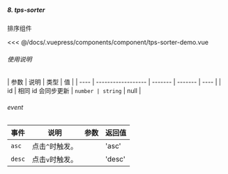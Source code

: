 ##### 8. tps-sorter

排序组件

<template>
  <my-container>
    <component-tps-sorter-demo></component-tps-sorter-demo>
  </my-container>
</template>

<<< @/docs/.vuepress/components/component/tps-sorter-demo.vue

###### 使用说明

| 参数 | 说明               | 类型    | 值      |
| ---- | ------------------ | ------- | ------- | ---- |
| id   | 相同 id 会同步更新 | `number | string` | null |

###### event

| 事件   | 说明            | 参数 | 返回值 |
| ------ | --------------- | ---- | ------ |
| `asc`  | 点击`^`时触发。 |      | 'asc'  |
| `desc` | 点击`v`时触发。 |      | 'desc' |
